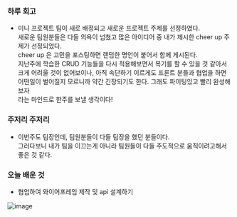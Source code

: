 ### 하루 회고

- 미니 프로젝트 팀이 새로 배정되고 새로운 프로젝트 주제를 선정하였다.  
 새로운 팀원분들은 다들 의욕이 넘쳤고  많은 아이디어 중 내가 제시한 cheer up 주제가 선정되었다.   
 cheer up 은 고민을 포스팅하면 랜덤한 명언이 붙어서 함께 게시된다.  
 지난주에 학습한 CRUD 기능들을 다시 적용해보면서 복기를 할 수 있을 것 같아서    
 크게 어려울 것이 없어보이나, 아직 속단하기 이르게도 프론트 분들과 협업을 하면   
 어떤일이 벌어질지 모르니까 약간 긴장되기도 한다. 그래도 파이팅있고 빨리 완성해보자   
 라는 마인드로 한주를 보낼 생각이다!   
  
### 주저리 주저리 
   
- 이번주도 팀장인데, 팀원분들이 다들 팀장을 했던 분들이다.   
  그러다보니 내가 팀을 이끄는게 아니라 팀원들이 다들 주도적으로 움직이려고해서 좋은 것 같다.    
  
### 오늘 배운 것
  
- 협업하여 와이어프레임 제작 및 api 설계하기  

![image](https://user-images.githubusercontent.com/80080041/125109974-ffb12500-e11e-11eb-8606-110601890de1.png)
